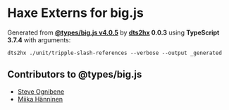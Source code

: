 # Haxe Externs for big.js

Generated from **[@types/big.js v4.0.5](https://github.com/DefinitelyTyped/DefinitelyTyped#readme)** by **[dts2hx](https://github.com/haxiomic/dts2hx) 0.0.3** using **TypeScript 3.7.4** with arguments:

	dts2hx ./unit/tripple-slash-references --verbose --output _generated

## Contributors to @types/big.js
- [Steve Ognibene](https://github.com/nycdotnet)
- [Miika Hänninen](https://github.com/googol)
